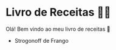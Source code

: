 # Livro  de Receitas :woman_cook:

Olá! Bem vindo ao meu livro de receitas :wave:

- Strogonoff de Frango